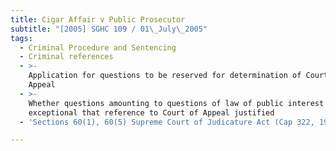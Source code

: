 ```yaml
---
title: Cigar Affair v Public Prosecutor
subtitle: "[2005] SGHC 109 / 01\_July\_2005"
tags:
  - Criminal Procedure and Sentencing
  - Criminal references
  - >-
    Application for questions to be reserved for determination of Court of
    Appeal
  - >-
    Whether questions amounting to questions of law of public interest or so
    exceptional that reference to Court of Appeal justified
  - 'Sections 60(1), 60(5) Supreme Court of Judicature Act (Cap 322, 1999 Rev Ed)'

---
```


